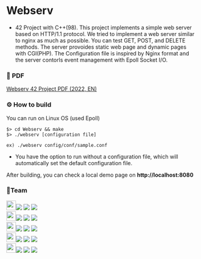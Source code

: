 # Webserv

- 42 Project with C++(98). This project implements a simple web server based on HTTP/1.1 protocol. We tried to implement a web server similar to nginx as much as possible. You can test GET, POST, and DELETE methods. The server provoides static web page and dynamic pages with CGI(PHP). The Configuration file is inspired by Nginx format and the server contorls event management with Epoll Socket I/O.
 
### 📝 PDF
[Webserv 42 Project PDF (2022, EN)](https://github.com/keulee/Webserv/en.subject.pdf)

### ⚙️ How to build

You can run on Linux OS (used Epoll)
```
$> cd Webserv && make
$> ./webserv [configuration file]

ex) ./webserv config/conf/sample.conf
```

* You have the option to run without a configuration file, which will automatically set the default configuration file.

After building, you can check a local demo page on **http://localhost:8080**

### 🚩Team

<p>
   <img src="https://emoji.slack-edge.com/T039P7U66/the-federation/cf19b04ff8baa385.png" width="25px"/><img src="https://img.shields.io/badge/cjung--mo(Jungmoo Cheon) : Server Config -000000?style=for-the-badge&logoColor=white"/> <a href="https://profile.intra.42.fr/users/cjung-mo"><img src="https://img.shields.io/badge/Intra-000000?style=for-the-badge&logo=42&logoColor=white"/></a> <a href="https://github.com/jmcheon"><img src="https://img.shields.io/badge/Github-181717?style=for-the-badge&logo=Github&logoColor=white"/></a>
  <br>
   <img src="https://emoji.slack-edge.com/T039P7U66/the-federation/cf19b04ff8baa385.png" width="25px"/><img src="https://img.shields.io/badge/eyoo(Eunmi Yoo) : Resoponse Parsing -000000?style=for-the-badge&logoColor=white"/> <a href="https://profile.intra.42.fr/users/eyoo"><img src="https://img.shields.io/badge/Intra-000000?style=for-the-badge&logo=42&logoColor=white"/></a> <a href="https://github.com/EunmiYoo"><img src="https://img.shields.io/badge/Github-181717?style=for-the-badge&logo=Github&logoColor=white"/></a>
   <br>
   <img src="https://emoji.slack-edge.com/T039P7U66/the-assembly/157ba128c687991d.png" width="25px"/><img src="https://img.shields.io/badge/hyungyoo (Hyungjun Yoo) : Server Config -000000?style=for-the-badge&logoColor=white"/> <a href="https://profile.intra.42.fr/users/hyungyoo"><img src="https://img.shields.io/badge/Intra-000000?style=for-the-badge&logo=42&logoColor=white"/></a> <a href="https://github.com/hyungyoo"><img src="https://img.shields.io/badge/Github-181717?style=for-the-badge&logo=Github&logoColor=white"/></a>
  <br>
   <img src="https://emoji.slack-edge.com/T039P7U66/the-order/bc19034a94c85e26.png" width="25px"/><img src="https://img.shields.io/badge/seyun (Seokchan Yun) : SocketI/O -000000?style=for-the-badge&logoColor=white"/> <a href="https://profile.intra.42.fr/users/seyun"><img src="https://img.shields.io/badge/Intra-000000?style=for-the-badge&logo=42&logoColor=white"/></a> <a href="https://github.com/zeroet"><img src="https://img.shields.io/badge/Github-181717?style=for-the-badge&logo=Github&logoColor=white"/></a>
  <br>
   <img src="https://emoji.slack-edge.com/T039P7U66/the-order/bc19034a94c85e26.png" width="25px"/><img src="https://img.shields.io/badge/keulee (Keungeun Lee) : Request Parsing -000000?style=for-the-badge&logoColor=white"/> <a href="https://profile.intra.42.fr/users/keulee"><img src="https://img.shields.io/badge/Intra-000000?style=for-the-badge&logo=42&logoColor=white"/></a> <a href="https://github.com/keulee"><img src="https://img.shields.io/badge/Github-181717?style=for-the-badge&logo=Github&logoColor=white"/></a>
  <br>
</p>
